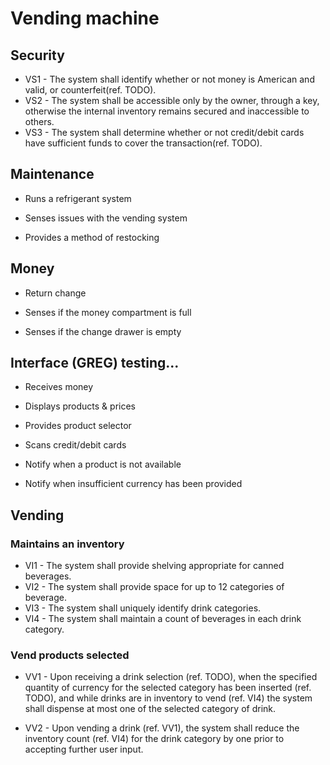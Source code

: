 # Vending machine
## Security
- VS1 - The system shall identify whether or not money is American and valid, or counterfeit(ref. TODO).
- VS2 - The system shall be accessible only by the owner, through a key, otherwise the internal inventory remains secured and inaccessible to others.
- VS3 - The system shall determine whether or not credit/debit cards have sufficient funds to cover the transaction(ref. TODO).
## Maintenance
- Runs a refrigerant system

- Senses issues with the vending system

- Provides a method of restocking

## Money
- Return change

- Senses if the money compartment is full

- Senses if the change drawer is empty

## Interface (GREG) testing...
- Receives money

- Displays products & prices

- Provides product selector

- Scans credit/debit cards

- Notify when a product is not available

- Notify when insufficient currency has been provided
   

## Vending
### Maintains an inventory
- VI1 - The system shall provide shelving appropriate for canned beverages.
- VI2 - The system shall provide space for up to 12 categories of beverage.
- VI3 - The system shall uniquely identify drink categories.
- VI4 - The system shall maintain a count of beverages in each drink category.

### Vend products selected
- VV1 - Upon receiving a drink selection (ref. TODO), when the specified quantity of currency for the selected category has been inserted (ref. TODO), and while drinks are in inventory to vend (ref. VI4) the system shall dispense at most one of the selected category of drink.

- VV2 - Upon vending a drink (ref. VV1), the system shall reduce the inventory count (ref. VI4) for the drink category by one prior to accepting further user input.


